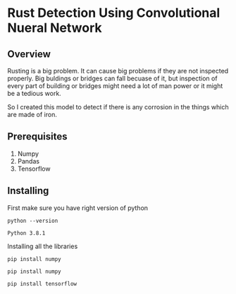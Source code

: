 # Rust Detection Using Convolutional Nueral Network

## Overview
Rusting is a big problem. It can cause big problems if they are not inspected properly. Big buldings or bridges can fall becuase of it, but inspection of every part of building or bridges might need a lot of man power or it might be a tedious work. 

So I created this model to detect if there is any corrosion in the things which are made of iron.

## Prerequisites
1. Numpy 
2. Pandas
3. Tensorflow

## Installing
First make sure you have right version of python
```
python --version
```
```
Python 3.8.1
```
Installing all the libraries
```
pip install numpy
```
```
pip install numpy
```
```
pip install tensorflow
```

